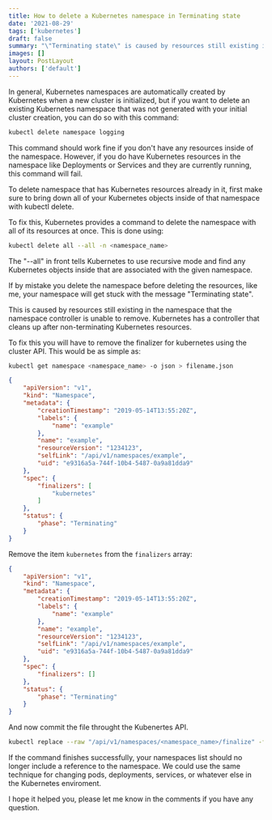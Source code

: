 ```yaml
---
title: How to delete a Kubernetes namespace in Terminating state
date: '2021-08-29'
tags: ['kubernetes']
draft: false
summary: "\"Terminating state\" is caused by resources still existing in the namespace that the namespace controller is unable to remove."
images: []
layout: PostLayout
authors: ['default']
---
```


In general, Kubernetes namespaces are automatically created by Kubernetes when a new cluster is initialized, but if you want to delete an existing Kubernetes namespace that was not generated with your initial cluster creation, you can do so with this command:

```bash
kubectl delete namespace logging
```

This command should work fine if you don't have any resources inside of the namespace.  However, if you do have Kubernetes resources in the namespace like Deployments or Services and they are currently running, this command will fail.

To delete namespace that has Kubernetes resources already in it, first make sure to bring down all of your Kubernetes objects inside of that namespace with kubectl delete.

To fix this, Kubernetes provides a command to delete the namespace with all of its resources at once.  This is done using:

```bash
kubectl delete all --all -n <namespace_name>
```
The "--all" in front tells Kubernetes to use recursive mode and find any Kubernetes objects inside that are associated with the given namespace.

If by mistake you delete the namespace before deleting the resources, like me, your namespace will get stuck with the message "Terminating state".

This is caused by resources still existing in the namespace that the namespace controller is unable to remove. Kubernetes has a controller that cleans up after non-terminating Kubernetes resources.

To fix this you will have  to remove the finalizer for kubernetes using the cluster API. This would be as simple as:

```bash
kubectl get namespace <namespace_name> -o json > filename.json
```

```json
{
    "apiVersion": "v1",
    "kind": "Namespace",
    "metadata": {
        "creationTimestamp": "2019-05-14T13:55:20Z",
        "labels": {
            "name": "example"
        },
        "name": "example",
        "resourceVersion": "1234123",
        "selfLink": "/api/v1/namespaces/example",
        "uid": "e9316a5a-744f-10b4-5487-0a9a81dda9"
    },
    "spec": {
        "finalizers": [
            "kubernetes"
        ]
    },
    "status": {
        "phase": "Terminating"
    }
}
```

Remove the item `kubernetes` from the `finalizers` array:

```json
{
    "apiVersion": "v1",
    "kind": "Namespace",
    "metadata": {
        "creationTimestamp": "2019-05-14T13:55:20Z",
        "labels": {
            "name": "example"
        },
        "name": "example",
        "resourceVersion": "1234123",
        "selfLink": "/api/v1/namespaces/example",
        "uid": "e9316a5a-744f-10b4-5487-0a9a81dda9"
    },
    "spec": {
        "finalizers": []
    },
    "status": {
        "phase": "Terminating"
    }
}
```

And now commit the file throught the Kubenertes API.

```bash
kubectl replace --raw "/api/v1/namespaces/<namespace_name>/finalize" -f ./filename.json
```

If the command finishes successfully, your namespaces list should no longer include a reference to the namespace. We could use the same technique for changing pods, deployments, services, or whatever else in the Kubernetes enviroment.

I hope it helped you, please let me know in the comments if you have any question.
